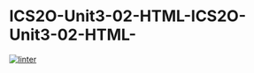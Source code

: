 # ICS2O-Unit3-02-HTML-ICS2O-Unit3-02-HTML-
[![linter](https://github.com/Daniel-Pawelko/ICS2O-Unit3-02-HTML-ICS2O-Unit3-02-HTML-/workflows/linter/badge.svg)](https://github.com/marketplace/actions/super-linter)         
